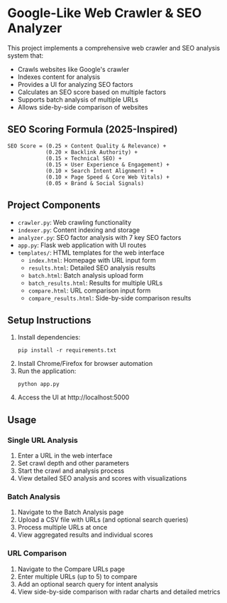 # Google-Like Web Crawler & SEO Analyzer

This project implements a comprehensive web crawler and SEO analysis system that:
- Crawls websites like Google's crawler
- Indexes content for analysis
- Provides a UI for analyzing SEO factors
- Calculates an SEO score based on multiple factors
- Supports batch analysis of multiple URLs
- Allows side-by-side comparison of websites

## SEO Scoring Formula (2025-Inspired)
```
SEO Score = (0.25 × Content Quality & Relevance) + 
            (0.20 × Backlink Authority) + 
            (0.15 × Technical SEO) + 
            (0.15 × User Experience & Engagement) + 
            (0.10 × Search Intent Alignment) + 
            (0.10 × Page Speed & Core Web Vitals) + 
            (0.05 × Brand & Social Signals)
```

## Project Components
- `crawler.py`: Web crawling functionality
- `indexer.py`: Content indexing and storage
- `analyzer.py`: SEO factor analysis with 7 key SEO factors
- `app.py`: Flask web application with UI routes
- `templates/`: HTML templates for the web interface
  - `index.html`: Homepage with URL input form
  - `results.html`: Detailed SEO analysis results
  - `batch.html`: Batch analysis upload form
  - `batch_results.html`: Results for multiple URLs
  - `compare.html`: URL comparison input form
  - `compare_results.html`: Side-by-side comparison results

## Setup Instructions
1. Install dependencies:
   ```
   pip install -r requirements.txt
   ```
2. Install Chrome/Firefox for browser automation
3. Run the application:
   ```
   python app.py
   ```
4. Access the UI at http://localhost:5000

## Usage

### Single URL Analysis
1. Enter a URL in the web interface
2. Set crawl depth and other parameters
3. Start the crawl and analysis process
4. View detailed SEO analysis and scores with visualizations

### Batch Analysis
1. Navigate to the Batch Analysis page
2. Upload a CSV file with URLs (and optional search queries)
3. Process multiple URLs at once
4. View aggregated results and individual scores

### URL Comparison
1. Navigate to the Compare URLs page
2. Enter multiple URLs (up to 5) to compare
3. Add an optional search query for intent analysis
4. View side-by-side comparison with radar charts and detailed metrics
